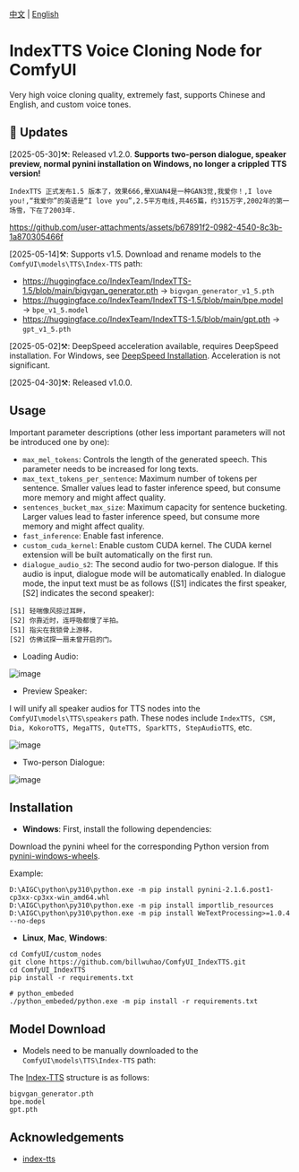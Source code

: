 [中文](README.md) | [English](README-EN.md) 

# IndexTTS Voice Cloning Node for ComfyUI

Very high voice cloning quality, extremely fast, supports Chinese and English, and custom voice tones.

## 📣 Updates

[2025-05-30]⚒️: Released v1.2.0. **Supports two-person dialogue, speaker preview, normal pynini installation on Windows, no longer a crippled TTS version!**

`IndexTTS 正式发布1.5 版本了，效果666,晕XUAN4是一种GAN3觉,我爱你！,I love you!,“我爱你”的英语是“I love you”,2.5平方电线,共465篇，约315万字,2002年的第一场雪，下在了2003年.`

https://github.com/user-attachments/assets/b67891f2-0982-4540-8c3b-1a870305466f

[2025-05-14]⚒️: Supports v1.5. Download and rename models to the `ComfyUI\models\TTS\Index-TTS` path:
- https://huggingface.co/IndexTeam/IndexTTS-1.5/blob/main/bigvgan_generator.pth  → `bigvgan_generator_v1_5.pth`
- https://huggingface.co/IndexTeam/IndexTTS-1.5/blob/main/bpe.model → `bpe_v1_5.model`
- https://huggingface.co/IndexTeam/IndexTTS-1.5/blob/main/gpt.pth → `gpt_v1_5.pth`

[2025-05-02]⚒️: DeepSpeed acceleration available, requires DeepSpeed installation. For Windows, see [DeepSpeed Installation](https://github.com/deepspeedai/DeepSpeed/blob/master/blogs/windows/08-2024/chinese/README.md). Acceleration is not significant.

[2025-04-30]⚒️: Released v1.0.0.

## Usage

Important parameter descriptions (other less important parameters will not be introduced one by one):
- `max_mel_tokens`: Controls the length of the generated speech. This parameter needs to be increased for long texts.
- `max_text_tokens_per_sentence`: Maximum number of tokens per sentence. Smaller values lead to faster inference speed, but consume more memory and might affect quality.
- `sentences_bucket_max_size`: Maximum capacity for sentence bucketing. Larger values lead to faster inference speed, but consume more memory and might affect quality.
- `fast_inference`: Enable fast inference.
- `custom_cuda_kernel`: Enable custom CUDA kernel. The CUDA kernel extension will be built automatically on the first run.
- `dialogue_audio_s2`: The second audio for two-person dialogue. If this audio is input, dialogue mode will be automatically enabled. In dialogue mode, the input text must be as follows ([S1] indicates the first speaker, [S2] indicates the second speaker):
```
[S1] 轻喘像风掠过耳畔， 
[S2] 你靠近时，连呼吸都慢了半拍。
[S1] 指尖在我锁骨上游移， 
[S2] 仿佛试探一扇未曾开启的门。
```

- Loading Audio:

![image](https://github.com/billwuhao/ComfyUI_IndexTTS/blob/main/images/2025-04-30_19-22-46.png)

- Preview Speaker:

I will unify all speaker audios for TTS nodes into the `ComfyUI\models\TTS\speakers` path. These nodes include `IndexTTS, CSM, Dia, KokoroTTS, MegaTTS, QuteTTS, SparkTTS, StepAudioTTS`, etc.

![image](https://github.com/billwuhao/ComfyUI_IndexTTS/blob/main/images/2025-05-30_22-30-05.png)

- Two-person Dialogue:

![image](https://github.com/billwuhao/ComfyUI_IndexTTS/blob/main/images/2025-05-30_22-15-23.png)

## Installation

- **Windows**: First, install the following dependencies:

Download the pynini wheel for the corresponding Python version from [pynini-windows-wheels](https://github.com/billwuhao/pynini-windows-wheels/releases/tag/v2.1.6.post1).

Example:
```
D:\AIGC\python\py310\python.exe -m pip install pynini-2.1.6.post1-cp3xx-cp3xx-win_amd64.whl
D:\AIGC\python\py310\python.exe -m pip install importlib_resources
D:\AIGC\python\py310\python.exe -m pip install WeTextProcessing>=1.0.4 --no-deps
```

- **Linux**, **Mac**, **Windows**:
```
cd ComfyUI/custom_nodes
git clone https://github.com/billwuhao/ComfyUI_IndexTTS.git
cd ComfyUI_IndexTTS
pip install -r requirements.txt

# python_embeded
./python_embeded/python.exe -m pip install -r requirements.txt
```

## Model Download

- Models need to be manually downloaded to the `ComfyUI\models\TTS\Index-TTS` path:

The [Index-TTS](https://huggingface.co/IndexTeam/Index-TTS/tree/main) structure is as follows:

```
bigvgan_generator.pth
bpe.model
gpt.pth
```

## Acknowledgements

- [index-tts](https://github.com/index-tts/index-tts)
